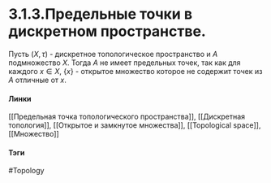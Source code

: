 # 3.1.3.Предельные точки в дискретном пространстве.
Пусть $(X,\tau)$ - дискретное топологическое пространство и $A$ подмножество $X$. Тогда $A$ не имеет предельных точек, так как для каждого $x\in X$, $\{x\}$ - открытое множество которое не содержит точек из $A$ отличные от $x$.

#### Линки
[[Предельная точка топологического пространства]],
[[Дискретная топология]],
[[Открытое и замкнутое множества]],
[[Topological space]],
[[Множество]]
#### Тэги 
 #Topology